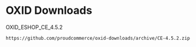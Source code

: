 OXID Downloads
==============

OXID_ESHOP_CE_4.5.2

	https://github.com/proudcommerce/oxid-downloads/archive/CE-4.5.2.zip
